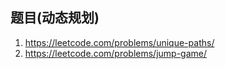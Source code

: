 ## 题目(动态规划)

1. https://leetcode.com/problems/unique-paths/
2. https://leetcode.com/problems/jump-game/


